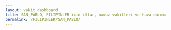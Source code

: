 ```yaml
---
layout: vakit_dashboard
title: SAN_PABLO, FILIPINLER için iftar, namaz vakitleri ve hava durumu - ilçe/eyalet seç
permalink: /FILIPINLER/SAN_PABLO/
---
```


<script type="text/javascript">
  var GLOBAL_COUNTRY = 'FILIPINLER';
  var GLOBAL_CITY = 'SAN_PABLO';
  var GLOBAL_STATE = '';
  var lat = 72;
  var lon = 21;
</script>
